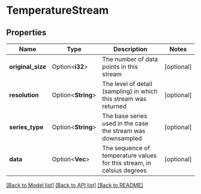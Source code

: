 # TemperatureStream

## Properties

Name | Type | Description | Notes
------------ | ------------- | ------------- | -------------
**original_size** | Option<**i32**> | The number of data points in this stream | [optional]
**resolution** | Option<**String**> | The level of detail (sampling) in which this stream was returned | [optional]
**series_type** | Option<**String**> | The base series used in the case the stream was downsampled | [optional]
**data** | Option<**Vec<i32>**> | The sequence of temperature values for this stream, in celsius degrees | [optional]

[[Back to Model list]](../README.md#documentation-for-models) [[Back to API list]](../README.md#documentation-for-api-endpoints) [[Back to README]](../README.md)


